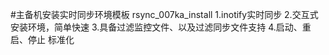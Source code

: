 #主备机安装实时同步环境模板
rsync_007ka_install
  1.inotify实时同步
  2.交互式安装环境，简单快速
  3.具备过滤监控文件、以及过滤同步文件支持
  4.启动、重启、停止 标准化
